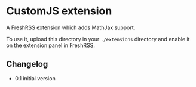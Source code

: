 # CustomJS extension

A FreshRSS extension which adds MathJax support.

To use it, upload this directory in your `./extensions` directory and enable it on the extension panel in FreshRSS.

## Changelog

- 0.1 initial version
